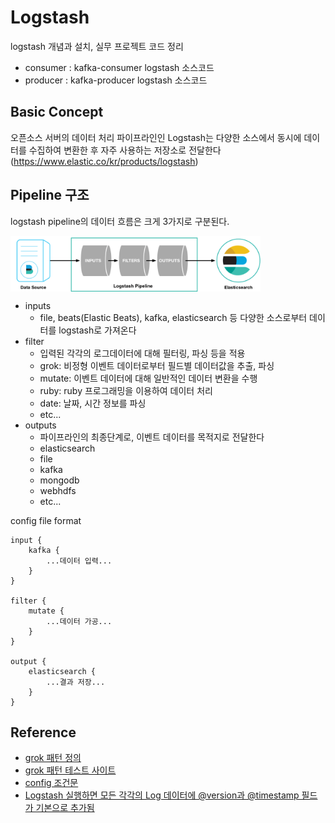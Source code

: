 # Logstash

logstash 개념과 설치, 실무 프로젝트 코드 정리

- consumer : kafka-consumer logstash 소스코드
- producer : kafka-producer logstash 소스코드

## Basic Concept

오픈소스 서버의 데이터 처리 파이프라인인 Logstash는 다양한 소스에서 
동시에 데이터를 수집하여 변환한 후 자주 사용하는 저장소로 전달한다 (https://www.elastic.co/kr/products/logstash)

## Pipeline 구조

logstash pipeline의 데이터 흐름은 크게 3가지로 구분된다.

<img src="img/basic_logstash_pipeline.png" alt="basic_logstash_pipeline" style="width: 400px;" align="middle"/>

- inputs
    - file, beats(Elastic Beats), kafka, elasticsearch 등 다양한 소스로부터 데이터를 
    logstash로 가져온다
- filter
    - 입력된 각각의 로그데이터에 대해 필터링, 파싱 등을 적용
    - grok: 비정형 이벤트 데이터로부터 필드별 데이터값을 추출, 파싱
    - mutate: 이벤트 데이터에 대해 일반적인 데이터 변환을 수행
    - ruby: ruby 프로그래밍을 이용하여 데이터 처리
    - date: 날짜, 시간 정보를 파싱
    - etc...
- outputs
    - 파이프라인의 최종단계로, 이벤트 데이터를 목적지로 전달한다
    - elasticsearch
    - file
    - kafka
    - mongodb
    - webhdfs
    - etc...


config file format




    input {
        kafka {
            ...데이터 입력...
        }
    }
    
    filter {
        mutate {
            ...데이터 가공...
        }
    }
    
    output {
        elasticsearch {
            ...결과 저장...
        }    
    }



## Reference

- [grok 패턴 정의](https://streamsets.com/documentation/datacollector/latest/help/datacollector/UserGuide/Apx-GrokPatterns/GrokPatterns_title.html#concept_chv_vmj_wr)
- [grok 패턴 테스트 사이트](https://grokconstructor.appspot.com/do/match#result)
- [config 조건문](https://www.elastic.co/guide/en/logstash/current/event-dependent-configuration.html)
- [Logstash 실행하면 모든 각각의 Log 데이터에 @version과 @timestamp 필드가 기본으로 추가됨](https://lge920904.tistory.com/143)



